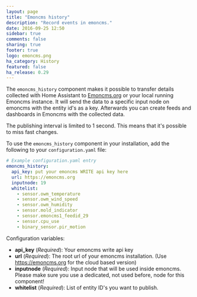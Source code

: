 ```yaml
---
layout: page
title: "Emoncms history"
description: "Record events in emoncms."
date: 2016-09-25 12:50
sidebar: true
comments: false
sharing: true
footer: true
logo: emoncms.png
ha_category: History
featured: false
ha_release: 0.29
---
```



The `emoncms_history` component makes it possible to transfer details collected with Home Assistant to [Emoncms.org](https://emoncms.org/) or your local running Emoncms instance. 
It will send the data to a specific input node on emoncms with the entity id's as a key. Afterwards you can create feeds and dashboards in Emoncms with the collected data.

<p class='note warning'>
  The publishing interval is limited to 1 second. This means that it's possible to miss fast changes.
</p>

To use the `emoncms_history` component in your installation, add the following to your `configuration.yaml` file:

```yaml
# Example configuration.yaml entry
emoncms_history:
  api_key: put your emoncms WRITE api key here
  url: https://emoncms.org
  inputnode: 19
  whitelist:
    - sensor.owm_temperature
    - sensor.owm_wind_speed
    - sensor.owm_humidity
    - sensor.mold_indicator
    - sensor.emoncms1_feedid_29
    - sensor.cpu_use
    - binary_sensor.pir_motion
```

Configuration variables:

- **api_key** (*Required*): Your emoncms write api key
- **url** (*Required*): The root url of your emoncms installation. (Use https://emoncms.org for the cloud based version)
- **inputnode** (*Required*): Input node that will be used inside emoncms. Please make sure you use a dedicated, not used before, node for this component!
- **whitelist** (*Required*): List of entity ID's you want to publish.
